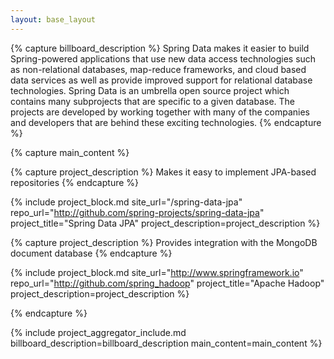 ```yaml
---
layout: base_layout
---
```


{% capture billboard_description %}
Spring Data makes it easier to build Spring-powered applications that use new data access technologies such as non-relational databases, map-reduce frameworks, and cloud based data services as well as provide improved support for relational database technologies. Spring Data is an umbrella open source project which contains many subprojects that are specific to a given database. The projects are developed by working together with many of the companies and developers that are behind these exciting technologies.
{% endcapture %}

{% capture main_content %}

<!-- Spring Data JPA -->
{% capture project_description %}
Makes it easy to implement JPA-based repositories
{% endcapture %}

{% include project_block.md site_url="/spring-data-jpa" repo_url="http://github.com/spring-projects/spring-data-jpa" project_title="Spring Data JPA" project_description=project_description %}

<!-- Spring Data MongoDB -->
{% capture project_description %}
Provides integration with the MongoDB document database
{% endcapture %}

{% include project_block.md site_url="http://www.springframework.io" repo_url="http://github.com/spring_hadoop" project_title="Apache Hadoop" project_description=project_description %}

<!-- end main_content -->
{% endcapture %}

{% include project_aggregator_include.md billboard_description=billboard_description main_content=main_content %}
